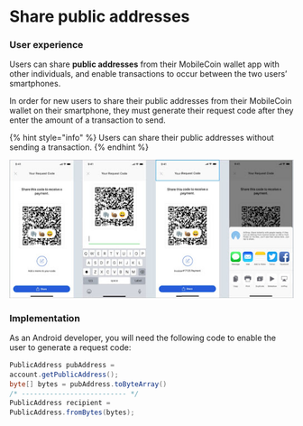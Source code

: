 # Share public addresses

### User experience

Users can share **public addresses** from their MobileCoin wallet app with other individuals, and enable transactions to occur between the two users’ smartphones.

In order for new users to share their public addresses from their MobileCoin wallet on their smartphone, they must generate their request code after they enter the amount of a transaction to send.

{% hint style="info" %}
Users can share their public addresses without sending a transaction.
{% endhint %}

![Share public address](../images/share-public-address.jpeg)

### Implementation

As an Android developer, you will need the following code to enable the user to generate a request code:

```java
PublicAddress pubAddress =
account.getPublicAddress();
byte[] bytes = pubAddress.toByteArray()
/* -------------------------- */
PublicAddress recipient =
PublicAddress.fromBytes(bytes);
```
